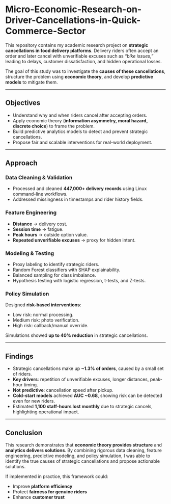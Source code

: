 # Micro-Economic-Research-on-Driver-Cancellations-in-Quick-Commerce-Sector  

This repository contains my academic research project on **strategic cancellations in food delivery platforms**. Delivery riders often accept an order and later cancel with unverifiable excuses such as *“bike issues,”* leading to delays, customer dissatisfaction, and hidden operational losses.  

The goal of this study was to investigate the **causes of these cancellations**, structure the problem using **economic theory**, and develop **predictive models** to mitigate them.  

---

## Objectives  
- Understand why and when riders cancel after accepting orders.  
- Apply economic theory (**information asymmetry, moral hazard, discrete choice**) to frame the problem.  
- Build predictive analytics models to detect and prevent strategic cancellations.  
- Propose fair and scalable interventions for real-world deployment.  

---

## Approach  

### Data Cleaning & Validation  
- Processed and cleaned **447,000+ delivery records** using Linux command-line workflows.  
- Addressed missingness in timestamps and rider history fields.  

### Feature Engineering  
- **Distance** → delivery cost.  
- **Session time** → fatigue.  
- **Peak hours** → outside option value.  
- **Repeated unverifiable excuses** → proxy for hidden intent.  

### Modeling & Testing  
- Proxy labeling to identify strategic riders.  
- Random Forest classifiers with SHAP explainability.  
- Balanced sampling for class imbalance.  
- Hypothesis testing with logistic regression, t-tests, and Z-tests.  

### Policy Simulation  
Designed **risk-based interventions**:  
- Low risk: normal processing.  
- Medium risk: photo verification.  
- High risk: callback/manual override.  

Simulations showed **up to 40% reduction** in strategic cancellations.  

---

## Findings  
- Strategic cancellations make up **~1.3% of orders**, caused by a small set of riders.  
- **Key drivers**: repetition of unverifiable excuses, longer distances, peak-hour timing.  
- **Not predictive**: cancellation speed after pickup.  
- **Cold-start models** achieved **AUC ~0.68**, showing risk can be detected even for new riders.  
- Estimated **1,100 staff-hours lost monthly** due to strategic cancels, highlighting operational impact.  

---

## Conclusion  
This research demonstrates that **economic theory provides structure** and **analytics delivers solutions**. By combining rigorous data cleaning, feature engineering, predictive modeling, and policy simulation, I was able to identify the true causes of strategic cancellations and propose actionable solutions.  

If implemented in practice, this framework could:  
- Improve **platform efficiency**  
- Protect **fairness for genuine riders**  
- Enhance **customer trust**  
